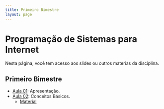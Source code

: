 ```yaml
---
title: Primeiro Bimestre
layout: page
---
```


# Programação de Sistemas para Internet

Nesta página, você tem acesso aos slides ou outros materias da disciplina.

## Primeiro Bimestre

- [Aula 01](../slides/00_apresentacao/00_apresentacao.pdf): Apresentação.  
- [Aula 02](../slides/01_internet/01_internet.pdf): Conceitos Básicos.
  - [Material](../materials/conceitos-basicos.md)